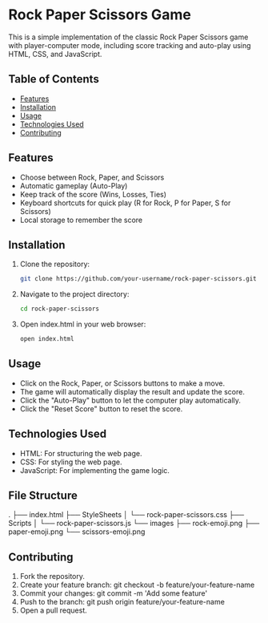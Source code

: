 # Rock Paper Scissors Game

This is a simple implementation of the classic Rock Paper Scissors game with player-computer mode, including score tracking and auto-play using HTML, CSS, and JavaScript.

## Table of Contents

- [Features](#features)
- [Installation](#installation)
- [Usage](#usage)
- [Technologies Used](#technologies-used)
- [Contributing](#contributing)

## Features

- Choose between Rock, Paper, and Scissors
- Automatic gameplay (Auto-Play)
- Keep track of the score (Wins, Losses, Ties)
- Keyboard shortcuts for quick play (R for Rock, P for Paper, S for Scissors)
- Local storage to remember the score

## Installation

1. Clone the repository:
   ```bash
   git clone https://github.com/your-username/rock-paper-scissors.git

2. Navigate to the project directory:
   ```bash
   cd rock-paper-scissors
   
3. Open index.html in your web browser:
   ```bash
   open index.html
   
## Usage

- Click on the Rock, Paper, or Scissors buttons to make a move.
- The game will automatically display the result and update the score.
- Click the "Auto-Play" button to let the computer play automatically.
- Click the "Reset Score" button to reset the score.

## Technologies Used
- HTML: For structuring the web page.
- CSS: For styling the web page.
- JavaScript: For implementing the game logic.

## File Structure
.
├── index.html
├── StyleSheets
│   └── rock-paper-scissors.css
├── Scripts
│   └── rock-paper-scissors.js
└── images
    ├── rock-emoji.png
    ├── paper-emoji.png
    └── scissors-emoji.png

## Contributing
1. Fork the repository.
2. Create your feature branch: git checkout -b feature/your-feature-name
3. Commit your changes: git commit -m 'Add some feature'
4. Push to the branch: git push origin feature/your-feature-name
5. Open a pull request.
